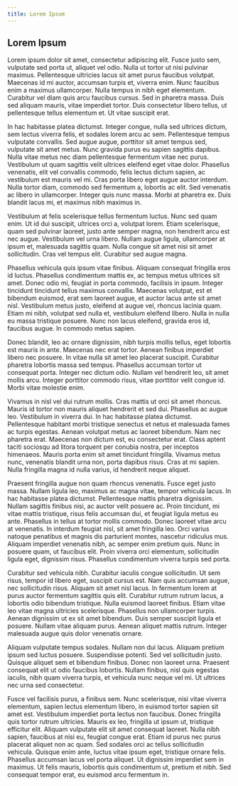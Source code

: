 ```yaml
---
title: Lorem Ipsum
---
```


## Lorem Ipsum

Lorem ipsum dolor sit amet, consectetur adipiscing elit. Fusce justo sem, vulputate sed porta ut, aliquet vel odio. Nulla ut tortor ut nisi pulvinar maximus. Pellentesque ultricies lacus sit amet purus faucibus volutpat. Maecenas id mi auctor, accumsan turpis et, viverra enim. Nunc faucibus enim a maximus ullamcorper. Nulla tempus in nibh eget elementum. Curabitur vel diam quis arcu faucibus cursus. Sed in pharetra massa. Duis sed aliquam mauris, vitae imperdiet tortor. Duis consectetur libero tellus, ut pellentesque tellus elementum et. Ut vitae suscipit erat.

In hac habitasse platea dictumst. Integer congue, nulla sed ultrices dictum, sem lectus viverra felis, et sodales lorem arcu ac sem. Pellentesque tempus vulputate convallis. Sed augue augue, porttitor sit amet tempus sed, vulputate sit amet metus. Nunc gravida purus eu sapien sagittis dapibus. Nulla vitae metus nec diam pellentesque fermentum vitae nec purus. Vestibulum ut quam sagittis velit ultrices eleifend eget vitae dolor. Phasellus venenatis, elit vel convallis commodo, felis lectus dictum sapien, ac vestibulum est mauris vel mi. Cras porta libero eget augue auctor interdum. Nulla tortor diam, commodo sed fermentum a, lobortis ac elit. Sed venenatis ac libero in ullamcorper. Integer quis nunc massa. Morbi at pharetra ex. Duis blandit lacus mi, et maximus nibh maximus in.

Vestibulum at felis scelerisque tellus fermentum luctus. Nunc sed quam enim. Ut id dui suscipit, ultrices orci a, volutpat lorem. Etiam scelerisque, quam sed pulvinar laoreet, justo ante semper magna, non hendrerit arcu est nec augue. Vestibulum vel urna libero. Nullam augue ligula, ullamcorper at ipsum et, malesuada sagittis quam. Nulla congue sit amet nisi sit amet sollicitudin. Cras vel tempus elit. Curabitur sed augue magna.

Phasellus vehicula quis ipsum vitae finibus. Aliquam consequat fringilla eros id luctus. Phasellus condimentum mattis ex, ac tempus metus ultrices sit amet. Donec odio mi, feugiat in porta commodo, facilisis in ipsum. Integer tincidunt tincidunt tellus maximus convallis. Maecenas volutpat, est et bibendum euismod, erat sem laoreet augue, et auctor lacus ante sit amet nisl. Vestibulum metus justo, eleifend at augue vel, rhoncus lacinia quam. Etiam mi nibh, volutpat sed nulla et, vestibulum eleifend libero. Nulla in nulla eu massa tristique posuere. Nunc non lacus eleifend, gravida eros id, faucibus augue. In commodo metus sapien.

Donec blandit, leo ac ornare dignissim, nibh turpis mollis tellus, eget lobortis est mauris in ante. Maecenas nec erat tortor. Aenean finibus imperdiet libero nec posuere. In vitae nulla sit amet leo placerat suscipit. Curabitur pharetra lobortis massa sed tempus. Phasellus accumsan tortor ut consequat porta. Integer nec dictum odio. Nullam vel hendrerit leo, sit amet mollis arcu. Integer porttitor commodo risus, vitae porttitor velit congue id. Morbi vitae molestie enim.

Vivamus in nisl vel dui rutrum mollis. Cras mattis ut orci sit amet rhoncus. Mauris id tortor non mauris aliquet hendrerit et sed dui. Phasellus ac augue leo. Vestibulum in viverra dui. In hac habitasse platea dictumst. Pellentesque habitant morbi tristique senectus et netus et malesuada fames ac turpis egestas. Aenean volutpat metus ac laoreet bibendum. Nam nec pharetra erat. Maecenas non dictum est, eu consectetur erat. Class aptent taciti sociosqu ad litora torquent per conubia nostra, per inceptos himenaeos. Mauris porta enim sit amet tincidunt fringilla. Vivamus metus nunc, venenatis blandit urna non, porta dapibus risus. Cras at mi sapien. Nulla fringilla magna id nulla varius, id hendrerit neque aliquet.

Praesent fringilla augue non quam rhoncus venenatis. Fusce eget justo massa. Nullam ligula leo, maximus ac magna vitae, tempor vehicula lacus. In hac habitasse platea dictumst. Pellentesque mattis pharetra dignissim. Nullam sagittis finibus nisi, ac auctor velit posuere ac. Proin tincidunt, mi vitae mattis tristique, risus felis accumsan dui, et feugiat ligula metus eu ante. Phasellus in tellus at tortor mollis commodo. Donec laoreet vitae arcu at venenatis. In interdum feugiat nisl, sit amet fringilla leo. Orci varius natoque penatibus et magnis dis parturient montes, nascetur ridiculus mus. Aliquam imperdiet venenatis nibh, ac semper enim pretium quis. Nunc in posuere quam, ut faucibus elit. Proin viverra orci elementum, sollicitudin ligula eget, dignissim risus. Phasellus condimentum viverra turpis sed porta.

Curabitur sed vehicula nibh. Curabitur iaculis congue sollicitudin. Ut sem risus, tempor id libero eget, suscipit cursus est. Nam quis accumsan augue, nec sollicitudin risus. Aliquam sit amet nisl lacus. In fermentum lorem at purus auctor fermentum sagittis quis elit. Curabitur rutrum rutrum lacus, a lobortis odio bibendum tristique. Nulla euismod laoreet finibus. Etiam vitae leo vitae magna ultricies scelerisque. Phasellus non ullamcorper turpis. Aenean dignissim ut ex sit amet bibendum. Duis semper suscipit ligula et posuere. Nullam vitae aliquam purus. Aenean aliquet mattis rutrum. Integer malesuada augue quis dolor venenatis ornare.

Aliquam vulputate tempus sodales. Nullam non dui lacus. Aliquam pretium ipsum sed luctus posuere. Suspendisse potenti. Sed vel sollicitudin justo. Quisque aliquet sem et bibendum finibus. Donec non laoreet urna. Praesent consequat elit ut odio faucibus lobortis. Nullam finibus, nisl quis egestas iaculis, nibh quam viverra turpis, et vehicula nunc neque vel mi. Ut ultrices nec urna sed consectetur.

Fusce vel facilisis purus, a finibus sem. Nunc scelerisque, nisi vitae viverra elementum, sapien lectus elementum libero, in euismod tortor sapien sit amet est. Vestibulum imperdiet porta lectus non faucibus. Donec fringilla quis tortor rutrum ultricies. Mauris ex leo, fringilla ut ipsum ut, tristique efficitur elit. Aliquam vulputate elit sit amet consequat laoreet. Nulla nibh sapien, faucibus at nisi eu, feugiat congue erat. Etiam id purus nec purus placerat aliquet non ac quam. Sed sodales orci ac tellus sollicitudin vehicula. Quisque enim ante, luctus vitae ipsum eget, tristique ornare felis. Phasellus accumsan lacus vel porta aliquet. Ut dignissim imperdiet sem in maximus. Ut felis mauris, lobortis quis condimentum ut, pretium et nibh. Sed consequat tempor erat, eu euismod arcu fermentum in.
